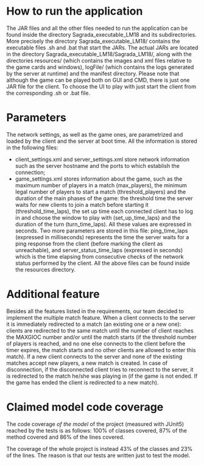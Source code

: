 # ﻿How to run the application
The JAR files and all the other files needed to run the application can be found inside the directory Sagrada_executable_LM18 and its subdirectories. More precisely the directory Sagrada_executable_LM18/ contains the executable files .sh and .bat that start the JARs.
The actual JARs are located in the directory Sagrada_executable_LM18/Sagrada_LM18/, along with the directories resources/ (which contains the images and xml files relative to the game cards and windows), logFile/ (which contains the logs generated by the server at runtime) and the manifest directory.
Please note that although the game can be played both on GUI and CMD, there is just one JAR file for the client. To choose the UI to play with just start the client from the corresponding .sh or .bat file.

# Parameters
The network settings, as well as the game ones,  are parametrized and loaded by the client and the server at boot time. All the information is stored in the following files:
- client_settings.xml and server_settings.xml store network information such as the server hostname and the ports to which establish the connection;
- game_settings.xml stores information about the game, such as the maximum number of players in a match (max_players), the minimum legal number of players to start a match (threshold_players) and the duration of the main phases of the game: the threshold time the server waits for new clients to join a match before starting it (threshold_time_laps), the set up time each connected client has to log in and choose the window to play with (set_up_time_laps) and the duration of the turn (turn_time_laps). All these values are expressed in seconds.
Two more parameters are stored in this file: ping_time_laps (expressed in milliseconds) represents the time the server waits for a ping response from the client (before marking the client as unreachable), and server_status_time_laps (expressed in seconds) which is the time elapsing from consecutive checks of the network status performed by the client.
All the above files can be found inside the resources directory.

# Additional feature
Besides all the features listed in the requirements, our team decided to implement the multiple match feature.
When a client connects to the server it is immediately redirected to a match (an existing one or a new one): clients are redirected to the same match until the number of client reaches the MAXGIOC number and/or until the match starts (if the threshold number of players is reached, and no one else connects to the client before the timer expires, the match starts and no other clients are allowed to enter this match). If a new client connects to the server and none of the existing matches accept new players, a new match is created.
In case of disconnection, if the disconnected client tries to reconnect to the server, it is redirected to the match he/she was playing in (if the game is not ended. If the game has ended the client is redirected to a new match).

# Claimed model code coverage
The code coverage <i>of the model</i> of the project (measured with JUnit5) reached by the tests is as follows:
100% of classes covered, 87% of the method covered and 86% of the lines covered.

The coverage of the whole project is instead 43% of the classes and 23% of the lines. The reason is that our tests are written just to test the model.